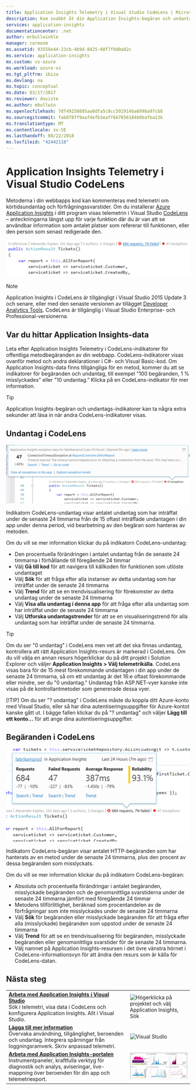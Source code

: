 ```yaml
---
title: Application Insights Telemetry i Visual Studio CodeLens | Microsoft Docs
description: Kom snabbt åt din Application Insights-begäran och undantagstelemetri med CodeLens i Visual Studio.
services: application-insights
documentationcenter: .net
author: mrbullwinkle
manager: carmonm
ms.assetid: 93559e44-23cb-4b9d-8425-60f7f0d0a82c
ms.service: application-insights
ms.custom: vs-azure
ms.workload: azure-vs
ms.tgt_pltfrm: ibiza
ms.devlang: na
ms.topic: conceptual
ms.date: 03/17/2017
ms.reviewer: daviste
ms.author: mbullwin
ms.openlocfilehash: 7df49258895aa0dfa5c8cc592914ba6998a97cb8
ms.sourcegitcommit: fab878ff9aaf4efb3eaff6b7656184b0bafba13b
ms.translationtype: MT
ms.contentlocale: sv-SE
ms.lasthandoff: 08/22/2018
ms.locfileid: "42442118"
---
```

# <a name="application-insights-telemetry-in-visual-studio-codelens"></a>Application Insights Telemetry i Visual Studio CodeLens
Metoderna i din webbapps kod kan kommenteras med telemetri om körtidsundantag och förfrågningssvarstider. Om du installerar [Azure Application Insights](app-insights-overview.md) i ditt program visas telemetrin i Visual Studio [CodeLens](https://msdn.microsoft.com/library/dn269218.aspx) – anteckningarna längst upp för varje funktion där du är van att se användbar information som antalet platser som refererar till funktionen, eller den person som senast redigerade den.

![CodeLens](./media/app-insights-visual-studio-codelens/codelens-overview.png)

> [!NOTE]
> Application Insights i CodeLens är tillgängligt i Visual Studio 2015 Update 3 och senare, eller med den senaste versionen av tillägget [Developer Analytics Tools](https://visualstudiogallery.msdn.microsoft.com/82367b81-3f97-4de1-bbf1-eaf52ddc635a). CodeLens är tillgänglig i Visual Studio Enterprise- och Professional-versionerna.
> 
> 

## <a name="where-to-find-application-insights-data"></a>Var du hittar Application Insights-data
Leta efter Application Insights Telemetry i CodeLens-indikatorer för offentliga metodbegäranden av din webbapp. CodeLens-indikatorer visas ovanför metod och andra deklarationer i C#- och Visual Basic-kod. Om Application Insights-data finns tillgängliga för en metod, kommer du att se indikatorer för begäranden och undantag, till exempel "100 begäranden, 1 % misslyckades" eller "10 undantag." Klicka på en CodeLens-indikator för mer information. 

> [!TIP]
> Application Insights-begäran och undantags-indikatorer kan ta några extra sekunder att läsa in när andra CodeLens-indikatorer visas.
> 
> 

## <a name="exceptions-in-codelens"></a>Undantag i CodeLens
![TBD](./media/app-insights-visual-studio-codelens/codelens-exceptions.png)

Indikatorn CodeLens-undantag visar antalet undantag som har inträffat under de senaste 24 timmarna från de 15 oftast inträffade undantagen i din app under denna period, vid bearbetning av den begäran som hanteras av metoden.

Om du vill se mer information klickar du på indikatorn CodeLens-undantag:

* Den procentuella förändringen i antalet undantag från de senaste 24 timmarna i förhållande till föregående 24 timmar
* Välj **Gå till kod** för att navigera till källkoden för funktionen som utlöste undantaget
* Välj **Sök** för att fråga efter alla instanser av detta undantag som har inträffat under de senaste 24 timmarna
* Välj **Trend** för att se en trendvisualisering för förekomster av detta undantag under de senaste 24 timmarna
* Välj **Visa alla undantag i denna app** för att fråga efter alla undantag som har inträffat under de senaste 24 timmarna
* Välj **Utforska undantagstrender** för att se en visualiseringstrend för alla undantag som har inträffat under de senaste 24 timmarna. 

> [!TIP]
> Om du ser "0 undantag" i CodeLens men vet att det ska finnas undantag, kontrollera att rätt Application Insights-resurs är markerad i CodeLens. Om du vill välja en annan resurs högerklickar du på ditt projekt i Solution Explorer och väljer **Application Insights > Välj telemetrikälla**. CodeLens visas bara för de 15 mest förekommande undantagen i din app under de senaste 24 timmarna, så om ett undantag är det 16:e oftast förekommande eller mindre, ser du "0 undantag." Undantag från ASP.NET-vyer kanske inte visas på de kontrollantmetoder som genererade dessa vyer.
> 
> [!TIP]
> Om du ser "? undantag" i CodeLens måste du koppla ditt Azure-konto med Visual Studio, eller så har dina autentiseringsuppgifter för Azure-kontot kanske gått ut. I bägge fallen klickar du på "? undantag" och väljer **Lägg till ett konto...** för att ange dina autentiseringsuppgifter.
> 
> 

## <a name="requests-in-codelens"></a>Begäranden i CodeLens
![TBD](./media/app-insights-visual-studio-codelens/codelens-requests.png)

Indikatorn CodeLens-begäran visar antalet HTTP-begäranden som har hanterats av en metod under de senaste 24 timmarna, plus den procent av dessa begäranden som misslyckats.

Om du vill se mer information klickar du på indikatorn CodeLens-begäran:

* Absoluta och procentuella förändringar i antalet begäranden, misslyckade begäranden och de genomsnittliga svarstiderna under de senaste 24 timmarna jämfört med föregående 24 timmar
* Metodens tillförlitlighet, beräknad som procentandelen av de förfrågningar som inte misslyckades under de senaste 24 timmarna
* Välj **Sök** för begäranden eller misslyckade begäranden för att fråga efter alla (misslyckade) begäranden som uppstod under de senaste 24 timmarna
* Välj **Trend** för att se en trendvisualisering för begäranden, misslyckade begäranden eller genomsnittliga svarstider för de senaste 24 timmarna.
* Välj namnet på Application Insights-resursen i det övre vänstra hörnet i CodeLens-informationsvyn för att ändra den resurs som är källa för CodeLens-datan.

## <a name="next"></a>Nästa steg
|  |  |
| --- | --- |
| **[Arbeta med Application Insights i Visual Studio](app-insights-visual-studio.md)**<br/>Sök i telemetri, visa data i CodeLens och konfigurera Application Insights. Allt i Visual Studio. |![Högerklicka på projektet och välj Application Insights, Sök](./media/app-insights-visual-studio-codelens/34.png) |
| **[Lägga till mer information](app-insights-asp-net-more.md)**<br/>Övervaka användning, tillgänglighet, beroenden och undantag. Integrera spårningar från loggningsramverk. Skriv anpassad telemetri. |![Visual Studio](./media/app-insights-visual-studio-codelens/64.png) |
| **[Arbeta med Application Insights-portalen](app-insights-dashboards.md)**<br/>Instrumentpaneler, kraftfulla verktyg för diagnostik och analys, aviseringar, live-mappning över beroenden för din app och telemetriexport. |![Visual Studio](./media/app-insights-visual-studio-codelens/62.png) |

